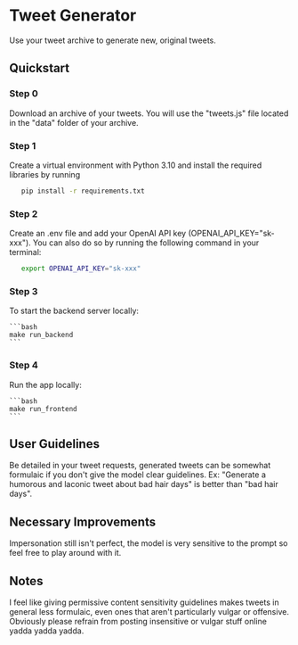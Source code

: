 # Tweet Generator

Use your tweet archive to generate new, original tweets.

## Quickstart

### Step 0

Download an archive of your tweets. You will use the "tweets.js" file located in the "data" folder of your archive.

### Step 1

Create a virtual environment with Python 3.10 and install the required libraries by running

 ```bash
    pip install -r requirements.txt
 ```

### Step 2

Create an .env file and add your OpenAI API key (OPENAI_API_KEY="sk-xxx"). You can also do so by running the following command in your terminal:

 ```bash
    export OPENAI_API_KEY="sk-xxx"
 ```

### Step 3

To start the backend server locally:

    ```bash
    make run_backend
    ```

### Step 4

Run the app locally:

    ```bash
    make run_frontend
    ```

## User Guidelines

Be detailed in your tweet requests, generated tweets can be somewhat formulaic if you don't give the model clear guidelines. Ex: "Generate a humorous and laconic tweet about bad hair days" is better than "bad hair days".

## Necessary Improvements

Impersonation still isn't perfect, the model is very sensitive to the prompt so feel free to play around with it. 

## Notes

I feel like giving permissive content sensitivity guidelines makes tweets in general less formulaic, even ones that aren't particularly vulgar or offensive. Obviously please refrain from posting insensitive or vulgar stuff online yadda yadda yadda.
